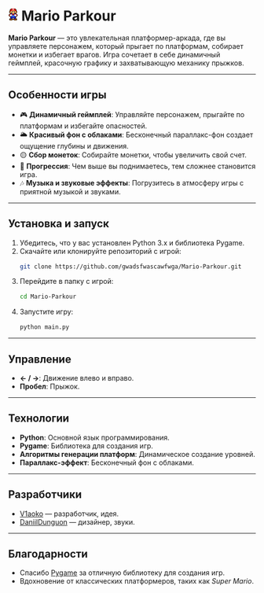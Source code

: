 # <img src="sprites/player.png" alt="Логотип игры" width="20" height="25"> Mario Parkour

**Mario Parkour** — это увлекательная платформер-аркада, где вы управляете персонажем, который прыгает по платформам, собирает монетки и избегает врагов. Игра сочетает в себе динамичный геймплей, красочную графику и захватывающую механику прыжков.

---

## Особенности игры

- 🎮 **Динамичный геймплей**: Управляйте персонажем, прыгайте по платформам и избегайте опасностей.
- 🌥️ **Красивый фон с облаками**: Бесконечный параллакс-фон создает ощущение глубины и движения.
- 🟡 **Сбор монеток**: Собирайте монетки, чтобы увеличить свой счет.
- 🏁 **Прогрессия**: Чем выше вы поднимаетесь, тем сложнее становится игра.
- 🎶 **Музыка и звуковые эффекты**: Погрузитесь в атмосферу игры с приятной музыкой и звуками.

---

## Установка и запуск

1. Убедитесь, что у вас установлен Python 3.x и библиотека Pygame.
2. Скачайте или клонируйте репозиторий с игрой:
   ```bash
   git clone https://github.com/gwadsfwascawfwga/Mario-Parkour.git
   ```
3. Перейдите в папку с игрой:
   ```bash
   cd Mario-Parkour
   ```
4. Запустите игру:
   ```bash
   python main.py
   ```

---

## Управление

- **← / →**: Движение влево и вправо.
- **Пробел**: Прыжок.

---

## Технологии

- **Python**: Основной язык программирования.
- **Pygame**: Библиотека для создания игр.
- **Алгоритмы генерации платформ**: Динамическое создание уровней.
- **Параллакс-эффект**: Бесконечный фон с облаками.

---

## Разработчики

- [V1aoko](https://github.com/Tsimbalist) — разработчик, идея.
- [DaniilDunguon](https://github.com/DaniilDunguon) — дизайнер, звуки.

---

## Благодарности

- Спасибо [Pygame](https://www.pygame.org) за отличную библиотеку для создания игр.
- Вдохновение от классических платформеров, таких как *Super Mario*.

